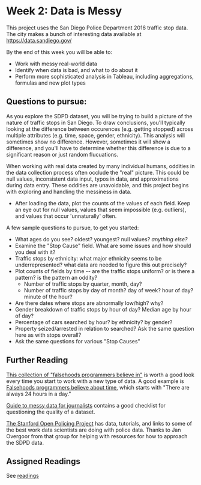 # Week 2: Data is Messy

This project uses the San Diego Police Department 2016 traffic stop data.  The city makes a bunch of interesting data available at https://data.sandiego.gov/

By the end of this week you will be able to:

* Work with messy real-world data
* Identify when data is bad, and what to do about it
* Perform more sophisticated analysis in Tableau, including aggregations, formulas and new plot types

## Questions to pursue:

As you explore the SDPD dataset, you will be trying to build a picture
of the nature of traffic stops in San Diego. To draw conclusions,
you'll typically looking at the difference between occurences
(e.g. getting stopped) across multiple attributes (e.g. time, space,
gender, ethnicity). This analysis will sometimes show no
difference. However, sometimes it will show a difference, and you'll
have to determine whether this difference is due to a significant
reason or just random flucuations.

When working with real data created by many individual humans,
oddities in the data collection process often occlude the "real"
picture. This could be null values, inconsistent data input, typos in
data, and approximations during data entry. These oddities are
unavoidable, and this project begins with exploring and handling the
messiness in data.

* After loading the data, plot the counts of the values of each
  field. Keep an eye out for null values, values that seem impossible
  (e.g. outliers), and values that occur 'unnaturally' often. 

A few sample questions to pursue, to get you started:

* What ages do you see? oldest? youngest? null values? *anything
  else?*
* Examine the "Stop Cause" field. What are some issues and how should
  you deal with it?
* Traffic stops by ethnicity: what major ethnicity seems to be
  underrepresented? what data are needed to figure this out precisely?
* Plot counts of fields by time -- are the traffic stops uniform? or
  is there a pattern? is the pattern an oddity?
    - Number of traffic stops by quarter, month, day?
    - Number of traffic stops by day of month? day of week? hour of
      day? minute of the hour?
* Are there dates where stops are abnormally low/high? why?
* Gender breakdown of traffic stops by hour of day? Median age by hour
  of day?
* Percentage of cars searched by hour? by ethnicity? by gender?
* Property seized/arrested in relation to searched? Ask the same
  question here as with stops overall?
* Ask the same questions for various "Stop Causes"

## Further Reading

[This collection of "falsehoods programmers believe in"](https://github.com/kdeldycke/awesome-falsehood) is worth a good
look every time you start to work with a new type of data.  A good
example is 
[Falsehoods programmers believe about time](https://infiniteundo.com/post/25326999628/falsehoods-programmers-believe-about-time),
which starts with "There are always 24 hours in a day."

[Guide to messy data for journalists](https://qz.com/572338/the-quartz-guide-to-bad-data/)
contains a good checklist for questioning the quality of a dataset.

[The Stanford Open Policing Project](https://openpolicing.stanford.edu/) has data, tutorials, and links to some of the best work data scientists are doing with police data.  Thanks to Jan Overgoor from that group for helping with resources for how to approach the SDPD data.

## Assigned Readings

See [readings](readings.md)
